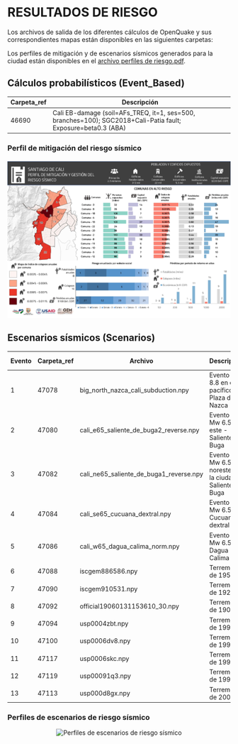 # RESULTADOS DE RIESGO

Los archivos de salida de los diferentes cálculos de OpenQuake y sus correspondientes mapas están disponibles en las siguientes carpetas:

Los perfiles de mitigación y de escenarios sísmicos generados para la ciudad están disponibles en el [archivo perfiles de riesgo.pdf](./perfiles_de_riesgo.pdf).


## Cálculos probabilísticos (Event_Based)

| Carpeta_ref | Descripción                                                              |
|-------------|--------------------------------------------------------------------------|
|    46690    | Cali EB-damage (soil=AFs_TREQ, it=1, ses=500, branches=100); SGC2018+Cali-Patia fault; Exposure=beta0.3 (ABA)|

### Perfil de mitigación del riesgo sísmico
<p align="center">
  <img src="./perfil_mitigacion.png" alt="Perfiles de escenarios de riesgo" width="700">
</p>


## Escenarios sísmicos (Scenarios)

| Evento | Carpeta_ref | Archivo                                 | Descripción                                                 | Magnitud (Mw) | Profundiad (km) |
|--------|-------------|-----------------------------------------|-------------------------------------------------------------|---------------|-----------------|
|   1    |    47078    | big_north_nazca_cali_subduction.npy     | Evento Mw 8.8 en el pacífico - Plaza de Nazca               |      8.8      |        22       |
|   2    |    47080    | cali_e65_saliente_de_buga2_reverse.npy  | Evento de Mw 6.5 al este - Saliente de Buga                 |      6.5      |        10       |
|   3    |    47082    | cali_ne65_saliente_de_buga1_reverse.npy | Evento de Mw 6.5 al noreste de la ciudad - Saliente de Buga |      6.5      |        10       |
|   4    |    47084    | cali_se65_cucuana_dextral.npy           | Evento de Mw 6.5 - Cucuana dextral                          |      6.5      |        10       |
|   5    |    47086    | cali_w65_dagua_calima_norm.npy          | Evento de Mw 6.5 - Dagua Calima                             |      6.5      |        10       |
|   6    |    47088    | iscgem886586.npy                        | Terremoto de 1957                                           |      6.1      |        52       |
|   7    |    47090    | iscgem910531.npy                        | Terremoto de 1925                                           |      6.3      |        15       |
|   8    |    47092    | official19060131153610_30.npy           | Terremoto de 1906                                           |      8.8      |        20       |
|   9    |    47094    | usp0004zbt.npy                          | Terremoto de 1991                                           |      7.2      |        21       |
|   10   |    47100    | usp0006dv8.npy                          | Terremoto de 1994                                           |      6.8      |        12       |
|   11   |    47117    | usp0006skc.npy                          | Terremoto de 1995                                           |      6.4      |        73       |
|   12   |    47119    | usp00091q3.npy                          | Terremoto de 1999                                           |      6.1      |        52       |
|   13   |    47113    | usp000d8gx.npy                          | Terremoto de 2004                                           |      7.2      |        15       |

### Perfiles de escenarios de riesgo sísmico
<p align="center">
  <img src="./perfiles_escenarios.gif" alt="Perfiles de escenarios de riesgo sísmico" width="700">
</p>

